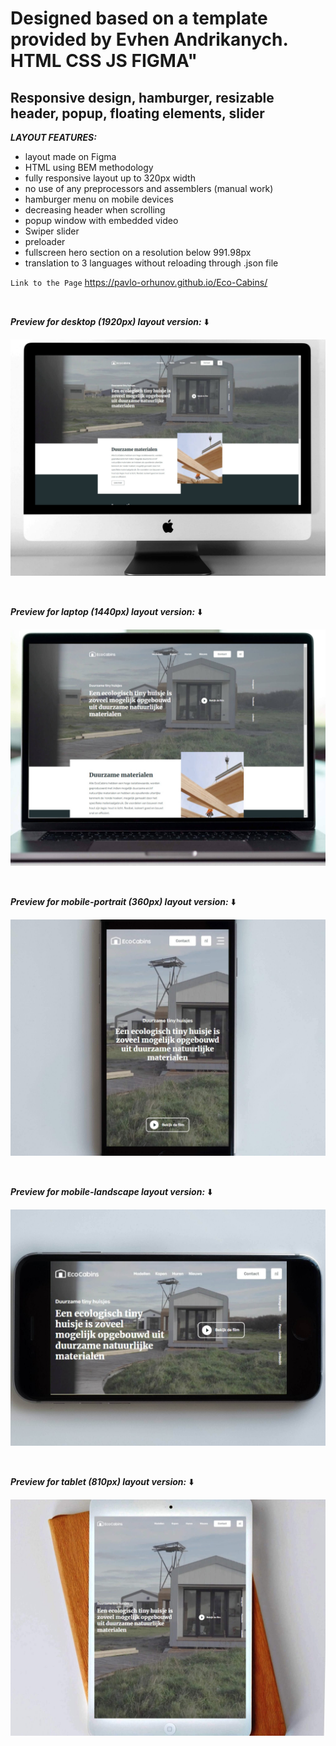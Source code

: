 # Designed based on a template provided by Evhen Andrikanych. HTML CSS JS FIGMA"

## Responsive design, hamburger, resizable header, popup, floating elements, slider

**_LAYOUT FEATURES:_**

- layout made on Figma
- HTML using BEM methodology
- fully responsive layout up to 320px width
- no use of any preprocessors and assemblers (manual work)
- hamburger menu on mobile devices
- decreasing header when scrolling
- popup window with embedded video
- Swiper slider
- preloader
- fullscreen hero section on a resolution below 991.98px
- translation to 3 languages without reloading through .json file

`Link to the Page`
https://pavlo-orhunov.github.io/Eco-Cabins/

<br>

**_Preview for desktop (1920px) layout version:_** ⬇️

![Desktop version preview](https://github.com/Pavlo-Orhunov/Eco-Cabins/blob/master/img/desktop.jpg "Desktop version preview")

<br>

**_Preview for laptop (1440px) layout version:_** ⬇️

![Laptop version preview](https://github.com/Pavlo-Orhunov/Eco-Cabins/blob/master/img/laptop.jpg "Laptop version preview")

<br>

**_Preview for mobile-portrait (360px) layout version:_** ⬇️

![Mobile version preview](https://github.com/Pavlo-Orhunov/Eco-Cabins/blob/master/img/mobile-p.jpg "Mobile-portrait version preview")

<br>

**_Preview for mobile-landscape layout version:_** ⬇️

![Mobile version preview](https://github.com/Pavlo-Orhunov/Eco-Cabins/blob/master/img/mobile-l.jpg "Mobile-landscape version preview")

<br>

**_Preview for tablet (810px) layout version:_** ⬇️

![Tablet version preview](https://github.com/Pavlo-Orhunov/Eco-Cabins/blob/master/img/tablet.jpg "Tablet version preview")
